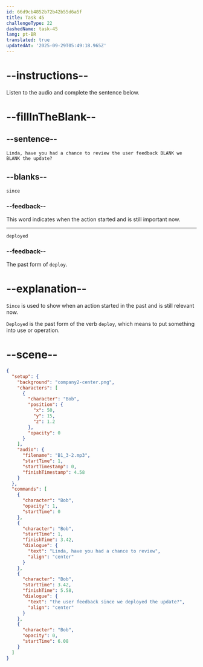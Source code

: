 ```yaml
---
id: 66d9cb4852b72b42b55d6a5f
title: Task 45
challengeType: 22
dashedName: task-45
lang: pt-BR
translated: true
updatedAt: '2025-09-29T05:49:18.965Z'
---
```

<!--
AUDIO REFERENCE:
Bob: Linda, have you had a chance to review the user feedback since we deployed the update?
-->

# --instructions--

Listen to the audio and complete the sentence below.

# --fillInTheBlank--

## --sentence--

`Linda, have you had a chance to review the user feedback BLANK we BLANK the update?`

## --blanks--

`since`

### --feedback--

This word indicates when the action started and is still important now.

---

`deployed`

### --feedback--

The past form of `deploy`.

# --explanation--

`Since` is used to show when an action started in the past and is still relevant now. 

`Deployed` is the past form of the verb `deploy`, which means to put something into use or operation.

# --scene--

```json
{
  "setup": {
    "background": "company2-center.png",
    "characters": [
      {
        "character": "Bob",
        "position": {
          "x": 50,
          "y": 15,
          "z": 1.2
        },
        "opacity": 0
      }
    ],
    "audio": {
      "filename": "B1_3-2.mp3",
      "startTime": 1,
      "startTimestamp": 0,
      "finishTimestamp": 4.58
    }
  },
  "commands": [
    {
      "character": "Bob",
      "opacity": 1,
      "startTime": 0
    },
    {
      "character": "Bob",
      "startTime": 1,
      "finishTime": 3.42,
      "dialogue": {
        "text": "Linda, have you had a chance to review",
        "align": "center"
      }
    },
    {
      "character": "Bob",
      "startTime": 3.42,
      "finishTime": 5.58,
      "dialogue": {
        "text": "the user feedback since we deployed the update?",
        "align": "center"
      }
    },
    {
      "character": "Bob",
      "opacity": 0,
      "startTime": 6.08
    }
  ]
}
```
